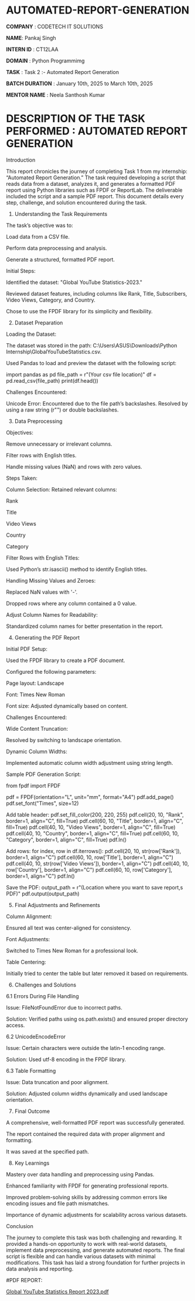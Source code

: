# AUTOMATED-REPORT-GENERATION

**COMPANY** : CODETECH IT SOLUTIONS

**NAME**: Pankaj Singh

**INTERN ID** : CT12LAA

**DOMAIN** : Python Programmimg

**TASK** : Task 2 :- Automated Report Generation

**BATCH DURATION** : January 10th, 2025 to March 10th, 2025

**MENTOR NAME** : Neela Santhosh Kumar

# DESCRIPTION OF THE TASK PERFORMED : AUTOMATED REPORT GENERATION

Introduction

This report chronicles the journey of completing Task 1 from my internship: “Automated Report Generation.” The task required developing a script that reads data from a dataset, analyzes it, and generates a formatted PDF report using Python libraries such as FPDF or ReportLab. The deliverable included the script and a sample PDF report. This document details every step, challenge, and solution encountered during the task.

1. Understanding the Task Requirements

The task’s objective was to:

Load data from a CSV file.

Perform data preprocessing and analysis.

Generate a structured, formatted PDF report.

Initial Steps:

Identified the dataset: "Global YouTube Statistics-2023."

Reviewed dataset features, including columns like Rank, Title, Subscribers, Video Views, Category, and Country.

Chose to use the FPDF library for its simplicity and flexibility.

2. Dataset Preparation

Loading the Dataset:

The dataset was stored in the path: C:\Users\ASUS\Downloads\Python Internship\GlobalYouTubeStatistics.csv.

Used Pandas to load and preview the dataset with the following script:

import pandas as pd
file_path = r"(Your csv file location)"
df = pd.read_csv(file_path)
print(df.head())

Challenges Encountered:

Unicode Error: Encountered due to the file path’s backslashes. Resolved by using a raw string (r"") or double backslashes.

3. Data Preprocessing

Objectives:

Remove unnecessary or irrelevant columns.

Filter rows with English titles.

Handle missing values (NaN) and rows with zero values.

Steps Taken:

Column Selection: Retained relevant columns:

Rank

Title

Video Views

Country

Category

Filter Rows with English Titles:

Used Python’s str.isascii() method to identify English titles.

Handling Missing Values and Zeroes:

Replaced NaN values with '-'.

Dropped rows where any column contained a 0 value.

Adjust Column Names for Readability:

Standardized column names for better presentation in the report.

4. Generating the PDF Report

Initial PDF Setup:

Used the FPDF library to create a PDF document.

Configured the following parameters:

Page layout: Landscape

Font: Times New Roman

Font size: Adjusted dynamically based on content.

Challenges Encountered:

Wide Content Truncation:

Resolved by switching to landscape orientation.

Dynamic Column Widths:

Implemented automatic column width adjustment using string length.

Sample PDF Generation Script:

from fpdf import FPDF

pdf = FPDF(orientation="L", unit="mm", format="A4")
pdf.add_page()
pdf.set_font("Times", size=12)

Add table header:
pdf.set_fill_color(200, 220, 255)
pdf.cell(20, 10, "Rank", border=1, align="C", fill=True)
pdf.cell(60, 10, "Title", border=1, align="C", fill=True)
pdf.cell(40, 10, "Video Views", border=1, align="C", fill=True)
pdf.cell(40, 10, "Country", border=1, align="C", fill=True)
pdf.cell(60, 10, "Category", border=1, align="C", fill=True)
pdf.ln()

Add rows:
for index, row in df.iterrows():
    pdf.cell(20, 10, str(row['Rank']), border=1, align="C")
    pdf.cell(60, 10, row['Title'], border=1, align="C")
    pdf.cell(40, 10, str(row['Video Views']), border=1, align="C")
    pdf.cell(40, 10, row['Country'], border=1, align="C")
    pdf.cell(60, 10, row['Category'], border=1, align="C")
    pdf.ln()

Save the PDF:
output_path = r"(Location where you want to save report,s PDF)"
pdf.output(output_path)

5. Final Adjustments and Refinements

Column Alignment:

Ensured all text was center-aligned for consistency.

Font Adjustments:

Switched to Times New Roman for a professional look.

Table Centering:

Initially tried to center the table but later removed it based on requirements.

6. Challenges and Solutions

6.1 Errors During File Handling

Issue: FileNotFoundError due to incorrect paths.

Solution: Verified paths using os.path.exists() and ensured proper directory access.

6.2 UnicodeEncodeError

Issue: Certain characters were outside the latin-1 encoding range.

Solution: Used utf-8 encoding in the FPDF library.

6.3 Table Formatting

Issue: Data truncation and poor alignment.

Solution: Adjusted column widths dynamically and used landscape orientation.

7. Final Outcome

A comprehensive, well-formatted PDF report was successfully generated.

The report contained the required data with proper alignment and formatting.

It was saved at the specified path.

8. Key Learnings

Mastery over data handling and preprocessing using Pandas.

Enhanced familiarity with FPDF for generating professional reports.

Improved problem-solving skills by addressing common errors like encoding issues and file path mismatches.

Importance of dynamic adjustments for scalability across various datasets.

Conclusion

The journey to complete this task was both challenging and rewarding. It provided a hands-on opportunity to work with real-world datasets, implement data preprocessing, and generate automated reports. The final script is flexible and can handle various datasets with minimal modifications. This task has laid a strong foundation for further projects in data analysis and reporting.

#PDF REPORT:

[Global YouTube Statistics Report 2023.pdf](https://github.com/user-attachments/files/18718769/Global.YouTube.Statistics.Report.2023.pdf)
